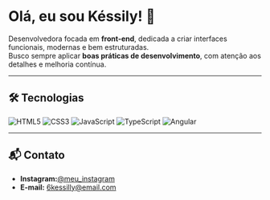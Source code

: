 # Olá, eu sou Késsily! 👋

Desenvolvedora focada em **front-end**, dedicada a criar interfaces funcionais, modernas e bem estruturadas.  
Busco sempre aplicar **boas práticas de desenvolvimento**, com atenção aos detalhes e melhoria contínua.

---

## 🛠 Tecnologias

![HTML5](https://img.shields.io/badge/HTML5-E34F26?style=for-the-badge&logo=html5&logoColor=white)
![CSS3](https://img.shields.io/badge/CSS3-1572B6?style=for-the-badge&logo=css3&logoColor=white)
![JavaScript](https://img.shields.io/badge/JavaScript-F7DF1E?style=for-the-badge&logo=javascript&logoColor=black)
![TypeScript](https://img.shields.io/badge/TypeScript-3178C6?style=for-the-badge&logo=typescript&logoColor=white)
![Angular](https://img.shields.io/badge/Angular-DD0031?style=for-the-badge&logo=angular&logoColor=white)


---

## 📬 Contato

- **Instagram:**[@meu_instagram](https://www.instagram.com/kessily_/)  
- **E-mail:** 6kessilly@email.com
